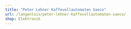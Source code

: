 ```yaml
---
title: "Peter Lehner Kaffevollautomaten Saeco"
url: /langenlois/peter-lehner-kaffevollautomaten-saeco/
shop: Elektronik
---
```

